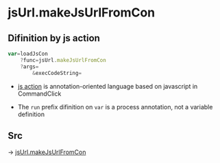 # jsUrl.makeJsUrlFromCon

## Difinition by js action

```js.js
var=loadJsCon
	?func=jsUrl.makeJsUrlFromCon
	?args=
		&execCodeString=
```

- [js action](#) is annotation-oriented language based on javascript in CommandClick

- The `run` prefix difinition on `var` is a process annotation, not a variable definition

## Src

-> [jsUrl.makeJsUrlFromCon](https://github.com/puutaro/CommandClick/blob/master/app/src/main/java/com/puutaro/commandclick/fragment_lib/terminal_fragment/js_interface/JsUrl.kt#L76)


